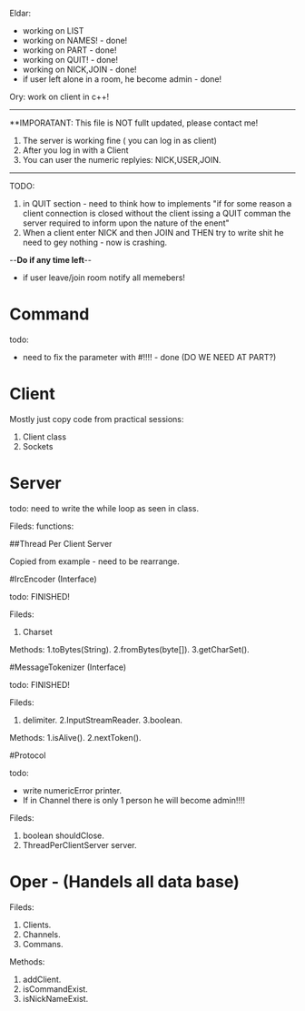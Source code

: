 Eldar:
* working on LIST
* working on NAMES! - done!
* working on PART - done!
* working on QUIT! - done!
* working on NICK,JOIN - done!
* if user left alone in a room, he become admin - done!


Ory: work on client in c++!

****************************************************************

**IMPORATANT: This file is NOT fullt updated, please contact me!
1. The server is working fine ( you can log in as client)
2. After you log in with a Client
3. You can user the numeric replyies: NICK,USER,JOIN.
****************************************************************


TODO:
1. in QUIT section - need to think how to implements "if for some reason
a client connection is closed without the client issing a QUIT comman the
server required to inform upon the nature of the enent"
2. When a client enter NICK and then JOIN and THEN try to write shit
   he need to gey nothing  - now is crashing.

--**Do if any time left**--
* if user leave/join room notify all memebers!


# Command
todo:
- need to fix the parameter with #!!!! - done (DO WE NEED AT PART?)


# Client

Mostly just copy code from practical sessions:

1. Client class
2. Sockets

# Server

todo: need to write the while loop as seen in class.

Fileds:
functions:


##Thread Per Client Server

Copied from example - need to be rearrange.

#IrcEncoder (Interface)

todo: FINISHED!

Fileds:
1. Charset

Methods:
1.toBytes(String).
2.fromBytes(byte[]).
3.getCharSet().

#MessageTokenizer (Interface) 

todo: FINISHED!

Fileds:
1. delimiter.
2.InputStreamReader.
3.boolean.

Methods:
1.isAlive().
2.nextToken().

#Protocol

todo: 
* write numericError printer.
* If in Channel there is only 1 person he will become admin!!!!

Fileds:
1. boolean shouldClose.
2. ThreadPerClientServer server.


# Oper - (Handels all data base)

Fileds:
1. Clients.
2. Channels.
3. Commans.

Methods:
1. addClient.
2. isCommandExist.
3. isNickNameExist.
